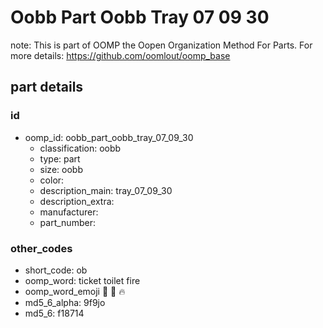 # Oobb Part Oobb Tray 07 09 30  

note: This is part of OOMP the Oopen Organization Method For Parts. For more details: https://github.com/oomlout/oomp_base

##  part details





### id
* oomp_id: oobb_part_oobb_tray_07_09_30
  * classification: oobb
  * type: part
  * size: oobb
  * color: 
  * description_main: tray_07_09_30
  * description_extra: 
  * manufacturer: 
  * part_number: 

### other_codes
* short_code: ob
* oomp_word: ticket toilet fire
* oomp_word_emoji :ticket: :toilet: :fire:
* md5_6_alpha: 9f9jo
* md5_6: f18714